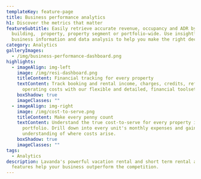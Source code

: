 ```yaml
---
templateKey: feature-page
title: Business performance analytics
h1: Discover the metrics that matter
featureSubtitle: Easily retrieve accurate revenue, occupancy and ADR by
  building,  property, property segment or portfolio-wide. Use insightful
  business information and data analysis to help you make the right decisions.
category: Analytics
galleryImages:
  - /img/business-performance-dashboard.png
highlights:
  - imageAlign: img-left
    image: /img/resi-dashboard.png
    titleContent: Financial tracking for every property
    textContent: Track booking and rental income, charges, credits, refunds and
      operating costs with our flexible and detailed, financial toolset.
    boxShadow: true
    imageClasses: ""
  - imageAlign: img-right
    image: /img/cost-to-serve.png
    titleContent: Make every penny count
    textContent: Understand the true cost-to-serve for every property in your
      portfolio. Drill down into every unit's monthly expenses and gain a deep
      understanding of where costs arise.
    boxShadow: true
    imageClasses: ""
tags:
  - Analytics
description: Lavanda's powerful vacation rental and short term rental analytics
  features help your business outperform the competition.
---
```

